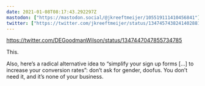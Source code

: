 ```yaml
---
date: 2021-01-08T08:17:43.292297Z
mastodon: ["https://mastodon.social/@jkreeftmeijer/105519111410456841"]
twitter: ["https://twitter.com/jkreeftmeijer/status/1347457438241402881"]
---
```

https://twitter.com/DEGoodmanWilson/status/1347447047855734785

This.

Also, here’s a radical alternative idea to “simplify your sign up forms […] to increase your conversion rates”: don’t ask for gender, doofus. You don’t need it, and it’s none of your business.

